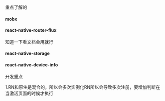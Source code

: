 重点了解的
#### mobx
#### react-native-router-flux

知道一下看文档会用就行
#### react-native-storage
#### react-native-device-info

开发重点

1.RN和原生是混合的，所以会多次实例化RN所以会导致多次注册，要增加判断在当激活页面的时候才执行